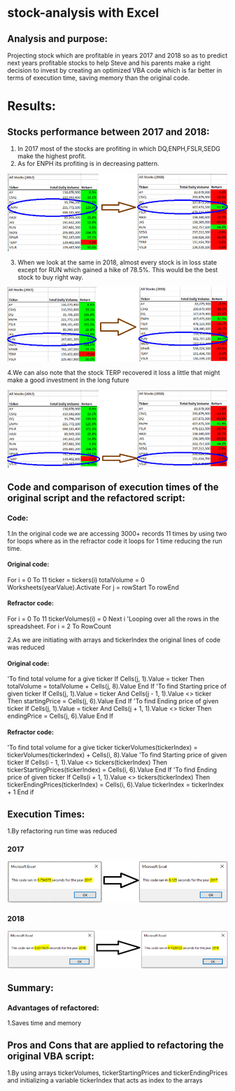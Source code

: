 # stock-analysis with Excel

## Analysis and purpose:

Projecting stock which are profitable in years 2017 and 2018 so as to predict next years profitable stocks to help Steve and his parents make a right decision to invest by creating an optimized VBA code which is far better in terms of execution time, saving memory than the original code.

# Results:

## Stocks performance between 2017 and 2018:

1. In 2017 most of the stocks are profiting in which  DQ,ENPH,FSLR,SEDG make the highest profit.
2. As for ENPH its profiting is in decreasing pattern.

![ENPH](https://github.com/maddalisushmitha/stock-analysis/blob/main/images_for_readme/Stock-ENPH_Analysis.png)

3. When we look at the same in 2018, almost every stock is in loss state except for RUN which gained a hike of 
78.5%. This would be the best stock to buy right way.

![RUN](https://github.com/maddalisushmitha/stock-analysis/blob/main/images_for_readme/Stock-Run_Analysis1.png)

4.We can also note that the stock TERP recovered it loss a little that might make a good investment in the long future

![TERP](https://github.com/maddalisushmitha/stock-analysis/blob/main/images_for_readme/Stock-TERP_Analysis.png)

## Code and comparison of execution times of the original script and the refactored script:

### Code:

1.In the original code we are accessing  3000+ records 11 times by using two for loops where as in the refractor code it loops for 1 time reducing the run time.

#### Original code:

For i = 0 To 11
        ticker = tickers(i)
        totalVolume = 0
        Worksheets(yearValue).Activate
        For j = rowStart To rowEnd
#### Refractor code:

For i = 0 To 11
        tickerVolumes(i) = 0
        Next i
    'Looping over all the rows in the spreadsheet.
    For i = 2 To RowCount
    
 2.As we are initiating with arrays and tickerIndex the original lines of code was reduced
 
#### Original code:

   'To find total volume for a give ticker
	If Cells(j, 1).Value = ticker Then
                totalVolume = totalVolume + Cells(j, 8).Value
            End If
               'To find Starting price of given ticker
            If Cells(j, 1).Value = ticker And Cells(j - 1, 1).Value <> ticker Then
                startingPrice = Cells(j, 6).Value
            End If
              'To find Ending price of given ticker 
            If Cells(j, 1).Value = ticker And Cells(j + 1, 1).Value <> ticker Then
                endingPrice = Cells(j, 6).Value
            End If

#### Refractor code:

   'To find total volume for a give ticker
	tickerVolumes(tickerIndex) = tickerVolumes(tickerIndex) + Cells(i, 8).Value
            'To find Starting price of given ticker
           If Cells(i - 1, 1).Value <> tickers(tickerIndex) Then
                tickerStartingPrices(tickerIndex) = Cells(i, 6).Value
            End If
               'To find Ending price of given ticker 
            If Cells(i + 1, 1).Value <> tickers(tickerIndex) Then
                tickerEndingPrices(tickerIndex) = Cells(i, 6).Value
                tickerIndex = tickerIndex + 1
 End if
 
## Execution Times:

1.By refactoring  run time was reduced

### 2017

![2017](https://github.com/maddalisushmitha/stock-analysis/blob/main/images_for_readme/Runtime_2017.png)

### 2018

![2018](https://github.com/maddalisushmitha/stock-analysis/blob/main/images_for_readme/Runtime_2018.png)

## Summary:

### Advantages of refactored:

1.Saves time and memory

## Pros and Cons that are applied to refactoring the original VBA script:

1.By using arrays tickerVolumes, tickerStartingPrices and tickerEndingPrices and initializing a variable tickerIndex that acts as index to the arrays
